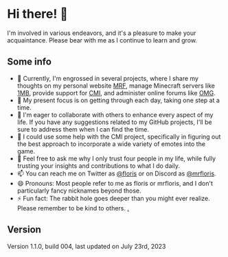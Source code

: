 # Hi there! 👋

I'm involved in various endeavors, and it's a pleasure to make your acquaintance. Please bear with me as I continue to learn and grow.

## Some info

- 🔭 Currently, I'm engrossed in several projects, where I share my thoughts on my personal website [MRF](https://github.com/mrfdev/MRF), manage Minecraft servers like [1MB](https://github.com/mrfdev/1MB), provide support for [CMI](https://github.com/mrfdev/CMI), and administer online forums like [OMG](https://github.com/mrfdev/OMG).
- 🌱 My present focus is on getting through each day, taking one step at a time.
- 👯 I'm eager to collaborate with others to enhance every aspect of my life. If you have any suggestions related to my GitHub projects, I'll be sure to address them when I can find the time.
- 🤔 I could use some help with the CMI project, specifically in figuring out the best approach to incorporate a wide variety of emotes into the game.
- 💬 Feel free to ask me why I only trust four people in my life, while fully trusting your insights and contributions to what I do daily.
- 📫 You can reach me on Twitter as [@floris](https://twitter.com/floris) or on Discord as [@mrfloris](https://discord.gg/floris).
- 😄 Pronouns: Most people refer to me as floris or mrfloris, and I don't particularly fancy nicknames beyond those.
- ⚡ Fun fact: The rabbit hole goes deeper than you might ever realize. Please remember to be kind to others. [.](https://creations.nl)

## Version

Version 1.1.0, build 004, last updated on July 23rd, 2023